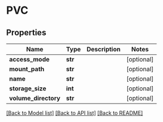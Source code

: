 # PVC

## Properties
Name | Type | Description | Notes
------------ | ------------- | ------------- | -------------
**access_mode** | **str** |  | [optional] 
**mount_path** | **str** |  | [optional] 
**name** | **str** |  | [optional] 
**storage_size** | **int** |  | [optional] 
**volume_directory** | **str** |  | [optional] 

[[Back to Model list]](../README.md#documentation-for-models) [[Back to API list]](../README.md#documentation-for-api-endpoints) [[Back to README]](../README.md)


